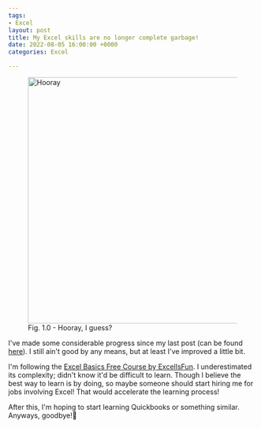 ```yaml
---
tags:
- Excel
layout: post
title: My Excel skills are no longer complete garbage!
date: 2022-08-05 16:00:00 +0000
categories: Excel

---
```

<figure><img src="https://cdn.discordapp.com/attachments/993410728088305734/993758051456798751/unknown_1.png" alt="Hooray" style="width:500px;"> <figcaption>Fig. 1.0 - Hooray, I guess?</figcaption> </figure>

I've made some considerable progress since my last post (can be found [here](https://www.carlcastroarchives.ml/started-learning-some-excel/)). I still ain't good by any means, but at least I've improved a little bit. 

I'm following the [Excel Basics Free Course by ExcelIsFun](https://www.youtube.com/playlist?list=PLrRPvpgDmw0n34OMHeS94epMaX_Y8Tu1k). I underestimated its complexity; didn't know it'd be difficult to learn. Though I believe the best way to learn is by doing, so maybe someone should start hiring me for jobs involving Excel! That would accelerate the learning process!

After this, I'm hoping to start learning Quickbooks or something similar. Anyways, goodbye!👋